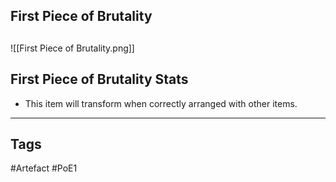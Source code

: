 ## First Piece of Brutality

##
![[First Piece of Brutality.png]]
## First Piece of Brutality Stats
- This item will transform when correctly arranged with other items.


---
## Tags
#Artefact
#PoE1